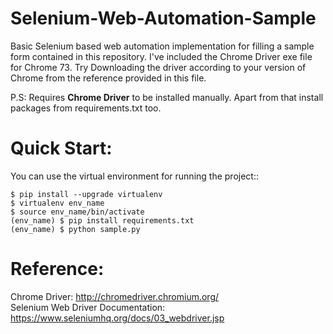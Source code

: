 # Selenium-Web-Automation-Sample
Basic Selenium based web automation implementation for filling a sample form contained in this repository. I've included the Chrome Driver exe file for Chrome 73. Try Downloading the driver according to your version of Chrome from the reference provided in this file.

P.S: Requires **Chrome Driver** to be installed manually.
Apart from that install packages from requirements.txt too.

# Quick Start:

You can use the virtual environment for running the project::

    $ pip install --upgrade virtualenv
    $ virtualenv env_name
    $ source env_name/bin/activate
    (env_name) $ pip install requirements.txt
    (env_name) $ python sample.py
    
    
# Reference:
Chrome Driver: http://chromedriver.chromium.org/   
Selenium Web Driver Documentation: https://www.seleniumhq.org/docs/03_webdriver.jsp
